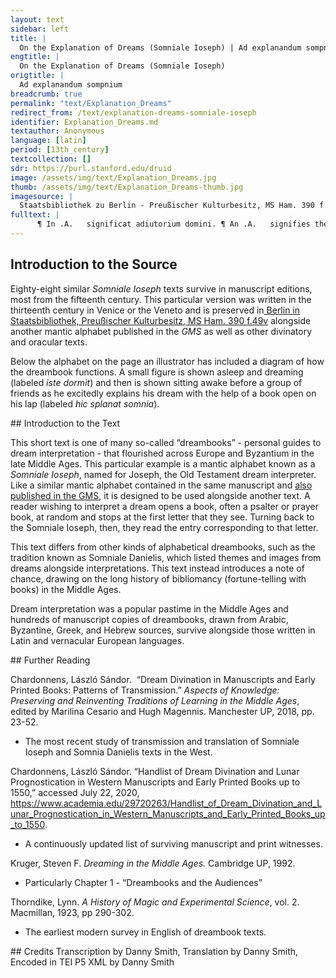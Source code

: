 ```yaml
---
layout: text
sidebar: left
title: |
  On the Explanation of Dreams (Somniale Ioseph) | Ad explanandum sompnium
engtitle: |
  On the Explanation of Dreams (Somniale Ioseph)
origtitle: |
  Ad explanandum sompnium
breadcrumb: true
permalink: "text/Explanation_Dreams"
redirect_from: /text/explanation-dreams-somniale-ioseph
identifier: Explanation_Dreams.md
textauthor: Anonymous
language: [latin]
period: [13th_century]
textcollection: []
sdr: https://purl.stanford.edu/druid 
image: /assets/img/text/Explanation_Dreams.jpg
thumb: /assets/img/text/Explanation_Dreams-thumb.jpg
imagesource: |
  Staatsbibliothek zu Berlin - Preußischer Kulturbesitz, MS Ham. 390 f.49v [Public Domain]
fulltext: |
      ¶ In .A.   significat adiutorium domini. ¶ An .A.   signifies the help of the Lord. ¶ In .B.   significat aliquod bonum. ¶ A .B.   signifies something good. ¶ In .C.       significat sanguinem. ¶ A .C.   signifes blood. ¶ In .D.   significat inimicum. ¶ A .D.   signifies an enemy. ¶ In .E.   significat noua uidere uel audire. ¶ An .E.   signifies hearing or seeing strange things. ¶ In .F.   significat malum prope esse. ¶ An .F.   signifies that evil is near. ¶ In .G.   significat gaudium. ¶ A .G.   signifies delight. ¶ In .H.   significat ad esse gaudium. ¶ An .H.   signifies a coming delighted. ¶ In .I.   significat alibi ire. ¶ An .I.   signifies going somewhere. ¶ In .K.   significat in eodem loco stare. ¶ A .K.   signifies staying put. ¶ In .L.   significat leticiam ed esse. ¶ An .L.   signifies being happy. ¶ In .M.   significat aliquod magnum. ¶ An .M.   signifies something large. ¶ In .N.   significat aloquod contrarium. ¶ An .N.   signifies something conflicting. ¶ In .O.   significat elemosinam facere. ¶ An .O.   signifies giving alms. ¶ In .P.   significat pietatem exercere. ¶ A .P.   signifies working dutifully. ¶ In .Q.   significat ad deum curere. ¶ A .Q.   signifies attending to God. ¶ In .R.   significat fossa mortis. ¶ An .R.   signifies grave peril. ¶ In .S.   significat salutem domini. ¶ An .S.   signifies deliverance by the Lord. ¶ In .T.   significat tristiciam ad esse. ¶ A .T.   signifies being sad. ¶ In .V.   Significat uenire adorare. ¶ A .V.   signifies coming to worship. ¶ In .X.   significat saluatorem ad esse. ¶ An .X.   signifies the coming of the savior. ¶ In .Y.   significat id adiuuare. ¶ A .Y.   signifies His aid. ¶ In .Ç.   significat mortem adesse. ¶ A .Ç.   Signifies a coming death. 
--- 
```

## Introduction to the Source 
<p>Eighty-eight similar <em>Somniale Ioseph</em> texts survive in manuscript editions, most from the fifteenth century. This particular version was written in the thirteenth century in Venice or the Veneto and is preserved in<a href="https://digital.staatsbibliothek-berlin.de/werkansicht?PPN=PPN679690611&view=overview-toc&PHYSID=PHYS_0106&DMDID=DMDLOG_0006"> Berlin in Staatsbibliothek, Preußischer Kulturbesitz, MS Ham. 390 f.49v</a> alongside another mantic alphabet published in the <em>GMS </em>as well as other divinatory and oracular texts.</p> <p>Below the alphabet on the page an illustrator has included a diagram of how the dreambook functions. A small figure is shown asleep and dreaming (labeled <em>iste dormit</em>) and then is shown sitting awake before a group of friends as he excitedly explains his dream with the help of a book open on his lap (labeled <em>hic splanat somnia</em>).</p>
## Introduction to the Text 
<p dir="ltr" id="docs-internal-guid-33ca8981-7fff-1a21-0764-12f4073cef22">This short text is one of many so-called “dreambooks” - personal guides to dream interpretation - that flourished across Europe and Byzantium in the late Middle Ages. This particular example is a mantic alphabet known as a <em>Somniale Ioseph</em>, named for Joseph, the Old Testament dream interpreter. Like a similar mantic alphabet contained in the same manuscript and <a href="https://sourcebook.stanford.edu/text/explanation-divination-through-apostles">also published in the GMS</a>, it is designed to be used alongside another text. A reader wishing to interpret a dream opens a book, often a psalter or prayer book, at random and stops at the first letter that they see. Turning back to the Somniale Ioseph, then, they read the entry corresponding to that letter.</p> <p dir="ltr">This text differs from other kinds of alphabetical dreambooks, such as the tradition known as Somniale Danielis, which listed themes and images from dreams alongside interpretations. This text instead introduces a note of chance, drawing on the long history of bibliomancy (fortune-telling with books) in the Middle Ages.</p> <p dir="ltr">Dream interpretation was a popular pastime in the Middle Ages and hundreds of manuscript copies of dreambooks, drawn from Arabic, Byzantine, Greek, and Hebrew sources, survive alongside those written in Latin and vernacular European languages.</p>
## Further Reading 
<p dir="ltr" id="docs-internal-guid-2374469c-7fff-5c9f-a442-bbbb1a7b9ddd">Chardonnens, László Sándor.  “Dream Divination in Manuscripts and Early Printed Books: Patterns of Transmission.” <em>Aspects of Knowledge: Preserving and Reinventing Traditions of Learning in the Middle Ages</em>, edited by Marilina Cesario and Hugh Magennis. Manchester UP, 2018, pp. 23-52.</p> <ul id="docs-internal-guid-803a6b04-7fff-a417-d5a7-e2ef567b0659"> <li dir="ltr"> <p dir="ltr" role="presentation">The most recent study of transmission and translation of Somniale Ioseph and Somnia Danielis texts in the West.</p> </li> </ul> <p dir="ltr">Chardonnens, László Sándor. “Handlist of Dream Divination and Lunar Prognostication in Western Manuscripts and Early Printed Books up to 1550,” accessed July 22, 2020,<a href="https://www.academia.edu/29720263/Handlist_of_Dream_Divination_and_Lunar_Prognostication_in_Western_Manuscripts_and_Early_Printed_Books_up_to_1550"> https://www.academia.edu/29720263/Handlist_of_Dream_Divination_and_Lunar_Prognostication_in_Western_Manuscripts_and_Early_Printed_Books_up_to_1550</a>.</p> <ul id="docs-internal-guid-16da9079-7fff-0450-0056-ac10141868de"> <li dir="ltr"> <p dir="ltr" role="presentation">A continuously updated list of surviving manuscript and print witnesses.</p> </li> </ul> <p dir="ltr">Kruger, Steven F. <em>Dreaming in the Middle Ages. </em>Cambridge UP, 1992.</p> <ul> <li dir="ltr"> <p dir="ltr" role="presentation">Particularly Chapter 1 - “Dreambooks and the Audiences”</p> </li> </ul> <p>Thorndike, Lynn. <em>A History of Magic and Experimental Science</em>, vol. 2. Macmillan, 1923, pp 290-302.</p> <ul> <li>The earliest modern survey in English of dreambook texts.</li> </ul>
## Credits
Transcription by Danny Smith, Translation by Danny Smith, Encoded in TEI P5 XML by Danny Smith
